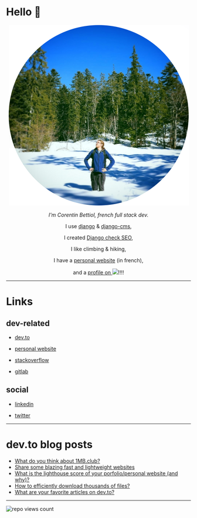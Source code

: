 # Hello 👋

<div align="center">

<img src="https://raw.githubusercontent.com/corentinbettiol/corentinbettiol/master/src/avatar.png" />

<i>I'm Corentin Bettiol, french full stack dev.</i>

I use [django](https://github.com/django/django) & [django-cms](https://github.com/divio/django-cms),

I created [Django check SEO](https://github.com/kapt-labs/django-check-seo),

I like climbing & hiking,

I have a [personal website](https://l3m.in) (in french),

and a [profile on ![](https://up.l3m.in/file/1607031888.png)](https://spacehey.com/sodimel)!!!!

</div>

----

# Links

## dev-related

* [dev.to](https://dev.to/corentinbettiol)

* [personal website](https://l3m.in)

* [stackoverflow](https://stackoverflow.com/users/6813732/sodimel)

* [gitlab](https://gitlab.com/sodimel/)

## social

* [linkedin](https://www.linkedin.com/in/corentinbettiol)

* [twitter](https://twitter.com/sodimel)

----

# dev.to blog posts

<!-- BLOG-POST-LIST:START -->
- [What do you think about 1MB.club?](https://dev.to/corentinbettiol/what-do-you-think-about-1mb-club-4fjn)
- [Share some blazing fast and lightweight websites](https://dev.to/corentinbettiol/share-some-blazing-fast-and-lightweight-websites-17g7)
- [What is the lighthouse score of your porfolio/personal website (and why)?](https://dev.to/corentinbettiol/what-is-the-lighthouse-score-of-your-porfolio-and-why-5h9f)
- [How to efficiently download thousands of files?](https://dev.to/corentinbettiol/how-to-efficiently-download-thousands-of-files-1ml3)
- [What are your favorite articles on dev.to?](https://dev.to/corentinbettiol/what-are-your-favorite-articles-on-dev-to-2c55)
<!-- BLOG-POST-LIST:END -->


----

![repo views count](https://komarev.com/ghpvc/?username=corentinbettiol&color=brightgreen&style=flat-square)
